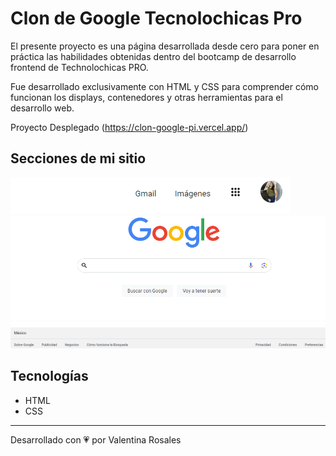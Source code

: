 # Clon de Google Tecnolochicas Pro
El presente proyecto es una página desarrollada desde cero para poner en práctica las habilidades obtenidas dentro del bootcamp de desarrollo frontend de Technolochicas PRO.

Fue desarrollado exclusivamente con HTML y CSS para comprender cómo funcionan los displays, contenedores y otras herramientas para el desarrollo web. 

Proyecto Desplegado (https://clon-google-pi.vercel.app/)

## Secciones de mi sitio
![Header](assests/header.png)
![Main (buscador)](assests/buscador.png)
![Footer](assests/footer.png)

## Tecnologías
* HTML
* CSS


---

Desarrollado con 💗 por Valentina Rosales